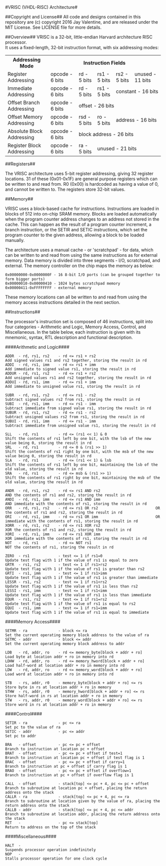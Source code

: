 #VRISC (VHDL-RISC) Architecture#

##Copyright and License##
All code and designs contained in this repository are (c) copyright 2016 Jay Valentine, and are released under the MIT License.
See LICENSE file for more details.

##Overview##
VRISC is a 32-bit, little-endian Harvard architecture RISC processor. <br>
It uses a fixed-length, 32-bit instruction format, with six addressing modes:
<table>
  <tr>
    <th>Addressing Mode</th>
    <th colspan="5">Instruction Fields</th>
  </tr>
  
  <tr>
    <td>Register Addressing</td>
    <td>opcode - 6 bits</td>
    <td>rd - 5 bits</td>
    <td>rs1 - 5 bits</td>
    <td>rs2 - 5 bits</td>
    <td>unused - 11 bits</td>
  </tr>
  
  <tr>
    <td>Immediate Addressing</td>
    <td>opcode - 6 bits</td>
    <td>rd - 5 bits</td>
    <td>rs1 - 5 bits</td>
    <td colspan="2">constant - 16 bits</td>
  </tr>
  
  <tr>
    <td>Offset Branch Addressing</td>
    <td>opcode - 6 bits</td>
    <td colspan="4">offset - 26 bits</td>
  </tr>
  
  <tr>
    <td>Offset Memory Addressing</td>
    <td>opcode - 6 bits</td>
    <td>rsd - 5 bits</td>
    <td>ro - 5 bits</td>
    <td colspan="2">address - 16 bits</td>
  </tr>
  
  <tr>
    <td>Absolute Block Addressing</td>
    <td>opcode - 6 bits</td>
    <td colspan="4">block address - 26 bits</td>
  </tr>
  
  <tr>
    <td>Register Block Addressing</td>
    <td>opcode - 6 bits</td>
    <td>ra - 5 bits</td>
    <td colspan="3">unused - 21 bits</td>
  </tr>
</table>
    
##Registers##

The VRISC architecture uses 5-bit register addressing, giving 32 register locations. 31 of these (0x01-0x1F) are general purpose registers which can be written to and read from. R0 (0x00) is hardcoded as having a value of 0, and cannot be written to. The registers store 32-bit values.

##Memory##

VRISC uses a block-based cache for instructions. Instructions are loaded in blocks of 512 into on-chip SRAM memory. Blocks are loaded automatically when the program counter address changes to an address not stored in the cache. This can happen as the result of a program counter increment, a branch instruction, or the SETIR and SETIC instructions, which set the program counter to the given address, allowing a block to be loaded manually.

The architecture uses a manual cache - or 'scratchpad' - for data, which can be written to and read from using the same instructions as for external memory. Data memory is divided into three segments - I/O, scratchpad, and external. The memory controller on the chip maps the memory as below:
```
0x00000000-0x0000000F - 16 8-bit I/O ports (can be grouped together to form bigger ports)
0x00000010-0x00000410 - 1024 bytes scratchpad memory
0x00000411-0xFFFFFFFF - external memory
```
These memory locations can all be written to and read from using the memory access instructions detailed in the next section. 

##Instructions##

The processor's instruction set is composed of 46 instructions, split into four categories - Arithmetic and Logic, Memory Access, Control, and Miscellaneous. In the table below, each instruction is given with its mnemonic, syntax, RTL description and functional description.

####Arithmetic and Logic####
```
ADDR  - rd, rs1, rs2    - rd <= rs1 + rs2                           Add signed values rs1 and rs2 together, storing the result in rd
ADDI  - rd, rs1, imm    - rd <= rs1 + imm                           Add immediate to signed value rs1, storing the result in rd
ADDUR - rd, rs1, rs2    - rd <= rs1 + rs2                           Add unsigned values rs1 and rs2 together, storing the result in rd
ADDUI - rd, rs1, imm    - rd <= rs1 + imm                           Add immediate to unsigned value rs1, storing the result in rd

SUBR  - rd, rs1, rs2    - rd <= rs1 - rs2                           Subtract signed values rs2 from rs1, storing the result in rd
SUBI  - rd, rs1, imm    - rd <= rs1 - imm                           Subtract immediate from signed value rs1, storing the result in rd
SUBUR - rd, rs1, rs2    - rd <= rs1 - rs2                           Subtract unsigned values rs2 from rs1, storing the result in rd
SUBUI - rd, rs1, imm    - rd <= rs1 - imm                           Subtract immediate from unsigned value rs1, storing the result in rd

SLL   - rd, rs1			- rd <= (rs1 << 1) & 0						Shift the contents of rs1 left by one bit, with the lsb of the new value being 0, storing the result in rd
SRL	  - rd, rs1			- rd <= 0 & (rs1 >> 1)						Shift the contents of rs1 right by one bit, with the msb of the new value being 0, storing the result in rd
SLA	  - rd, rs1			- rd <= (rs1 << 1) & lsb					Shift the contents of rs1 left by one bit, maintaining the lsb of the old value, storing the result in rd
SRA	  - rd, rs1			- rd <= msb & (rs1 >> 1)					Shift the contents of rs1 right by one bit, maintaining the msb of the old value, storing the result in rd

ANDR  - rd, rs1, rs2    - rd <= rs1 AND rs2                         AND the contents of rs1 and rs2, storing the result in rd
ANDI  - rd, rs1, imm    - rd <= rs1 AND imm                         AND immediate with the contents of rs1, storing the result in rd
ORR   - rd, rs1, rs2    - rd <= rs1 OR rs2                          OR the contents of rs1 and rs2, storing the result in rd
ORI   - rd, rs1, imm    - rd <= rs1 OR imm                          OR immediate with the contents of rs1, storing the result in rd
XORR  - rd, rs1, rs2    - rd <= rs1 XOR rs2                         XOR the contents of rs1 and rs2, storing the result in rd
XORI  - rd, rs1, imm    - rd <= rs1 XOR imm                         XOR immediate with the contents of rs1, storing the result in rd
NOT   - rd, rs1         - rd <= NOT rs1                             NOT the contents of rs1, storing the result in rd

ZERO  - rs1             - test <= 1 if rs1=0                        Update test flag with 1 if the value of rs1 is equal to zero
GRTR  - rs1, rs2        - test <= 1 if rs1>rs2                      Update test flag with 1 if the value of rs1 is greater than rs2
GRTI  - rs1, imm        - test <= 1 if rs1>imm                      Update test flag with 1 if the value of rs1 is greater than immediate
LESSR - rs1, rs2        - test <= 1 if rs1<rs2                      Update test flag with 1 if the value of rs1 is less than rs2
LESSI - rs1, imm        - test <= 1 if rs1<imm                      Update test flag with 1 if the value of rs1 is less than immediate
EQUR  - rs1, rs2        - test <= 1 if rs1=rs2                      Update test flag with 1 if the value of rs1 is equal to rs2
EQUI  - rs1, imm        - test <= 1 if rs1=imm                      Update test flag with 1 if the value of rs1 is equal to immediate
```

####Memory Access####
```
SETMR - ra              - block <= ra                               Set the current operating memory block address to the value of ra
SETMC - addr            - block <= addr                             Set the current operating memory block address to addr

LDB   - rd, addr, ro    - rd <= memory_byte[block + addr + ro]      Load byte at location addr + ro in memory into rd
LDHW  - rd, addr, ro    - rd <= memory_hword[block + addr + ro]     Load half-word at location addr + ro in memory into rd
LDW   - rd, addr, ro    - rd <= memory_word[block + addr + ro]      Load word at location addr + ro in memory into rd

STB   - rs, addr, r0    - memory_byte[block + addr + ro] <= rs      Store byte in rs at location addr + ro in memory
STHW  - rs, addr, r0    - memory_hword[block + addr + ro] <= rs     Store half-word in rs at location addr + ro in memory
STW   - rs, addr, r0    - memory_word[block + addr + ro] <= rs      Store word in rs at location addr + ro in memory
```

####Control####
```
SETIR - ra              - pc <= ra                                  Set pc to the value of ra
SETIC - addr            - pc <= addr                                Set pc to addr

BRA   - offset          - pc <= pc + offset                         Branch to instruction at location pc + offset
BRAT  - offset          - pc <= pc + offset if test=1               Branch to instruction at location pc + offset if test flag is 1
BRAC  - offset          - pc <= pc + offset if carry=1              Branch to instruction at pc + offset if carry flag is 1
BRAO  - offset          - pc <= pc + offset if overflow=1           Branch to instruction at pc + offset if overflow flag is 1

CALL  - offset          - stack[top] <= pc + 4, pc <= pc + offset	Branch to subroutine at location pc + offset, placing the return address onto the stack
CALLR - ra              - stack[top] <= pc + 4, pc <= ra            Branch to subroutine at location given by the value of ra, placing the return address onto the stack
CALLB - addr            - stack[top] <= pc + 4, pc <= addr          Branch to subroutine at location addr, placing the return address onto the stack
RET   -                 - pc <= stack[top]                          Return to address on the top of the stack
```

####Miscellaneous####
```
HALT  -                 -                                           Suspends processor operation indefinitely
NOP   -                 -                                           Stalls processor operation for one clock cycle
```

